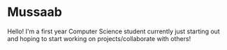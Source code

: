 # Mussaab

Hello! I'm a first year Computer Science student currently just starting out and hoping to start working on projects/collaborate with others!